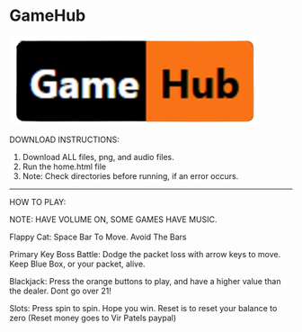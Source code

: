 # GameHub
![Logo](logo.png)

DOWNLOAD INSTRUCTIONS:
1. Download ALL files, png, and audio files.
2. Run the home.html file
3. Note: Check directories before running, if an error occurs.

----------------------------------------------------------------
HOW TO PLAY:

NOTE: HAVE VOLUME ON, SOME GAMES HAVE MUSIC. 

Flappy Cat: Space Bar To Move. Avoid The Bars

Primary Key Boss Battle: Dodge the packet loss with arrow keys to move. Keep Blue Box, or your packet, alive. 

Blackjack: Press the orange buttons to play, and have a higher value than the dealer. Dont go over 21!

Slots: Press spin to spin. Hope you win. Reset is to reset your balance to zero (Reset money goes to Vir Patels paypal)
